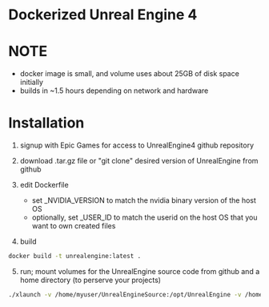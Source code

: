 Dockerized Unreal Engine 4
==========================

# NOTE
* docker image is small, and volume uses about 25GB of disk space initially
* builds in ~1.5 hours depending on network and hardware

# Installation
1. signup with Epic Games for access to UnrealEngine4 github repository

2. download .tar.gz file or "git clone" desired version of UnrealEngine from github

3. edit Dockerfile
   * set \_NVIDIA\_VERSION to match the nvidia binary version of the host OS
   * optionally, set \_USER\_ID to match the userid on the host OS that you want to own created files

4. build
```bash
docker build -t unrealengine:latest .
```

5. run; mount volumes for the UnrealEngine source code from github and a home directory (to perserve your projects)
```bash
./xlaunch -v /home/myuser/UnrealEngineSource:/opt/UnrealEngine -v /home/myuser/UnrealEngineHome:/home/unreal/ unrealengine:latest
```
